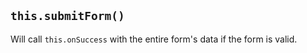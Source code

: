 ## `this.submitForm()`

Will call `this.onSuccess` with the entire form's data if the form is valid.
